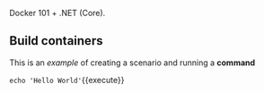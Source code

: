 Docker 101 + .NET (Core).

## Build containers

This is an _example_ of creating a scenario and running a **command**

`echo 'Hello World'`{{execute}}
